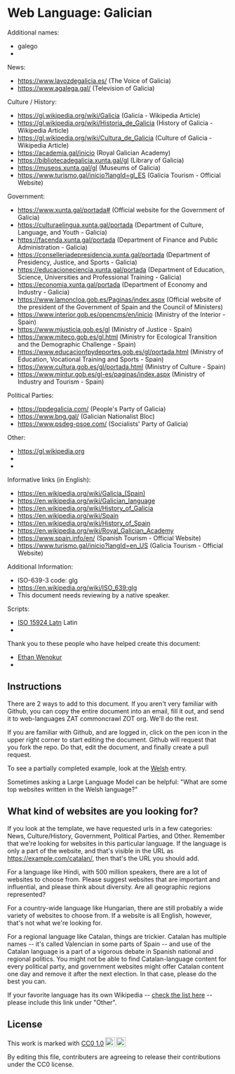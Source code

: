 # Web Language: Galician

Additional names:
- galego
- 

News:
- https://www.lavozdegalicia.es/ (The Voice of Galicia)
- https://www.agalega.gal/ (Television of Galicia)

Culture / History:
- https://gl.wikipedia.org/wiki/Galicia (Galicia - Wikipedia Article)
- https://gl.wikipedia.org/wiki/Historia_de_Galicia (History of Galicia - Wikipedia Article)
- https://gl.wikipedia.org/wiki/Cultura_de_Galicia (Culture of Galicia - Wikipedia Article)
- https://academia.gal/inicio (Royal Galician Academy)
- https://bibliotecadegalicia.xunta.gal/gl (Library of Galicia)
- https://museos.xunta.gal/gl (Museums of Galicia)
- https://www.turismo.gal/inicio?langId=gl_ES (Galicia Tourism - Official Website)

Government:
- https://www.xunta.gal/portada# (Official website for the Government of Galicia)
- https://culturaelingua.xunta.gal/portada (Department of Culture, Language, and Youth - Galicia)
- https://facenda.xunta.gal/portada (Department of Finance and Public Administration - Galicia)
- https://conselleriadepresidencia.xunta.gal/portada (Department of Presidency, Justice, and Sports - Galicia)
- https://educacioneciencia.xunta.gal/portada (Department of Education, Science, Universities and Professional Training - Galicia)
- https://economia.xunta.gal/portada (Department of Economy and Industry - Galicia)
- https://www.lamoncloa.gob.es/Paginas/index.aspx (Official website of the president of the Government of Spain and the Council of Ministers)
- https://www.interior.gob.es/opencms/en/inicio (Ministry of the Interior - Spain)
- https://www.mjusticia.gob.es/gl (Ministry of Justice - Spain)
- https://www.miteco.gob.es/gl.html (Ministry for Ecological Transition and the Demographic Challenge - Spain)
- https://www.educacionfpydeportes.gob.es/gl/portada.html (Ministry of Education, Vocational Training and Sports - Spain)
- https://www.cultura.gob.es/gl/portada.html (Ministry of Culture - Spain)
- https://www.mintur.gob.es/gl-es/paginas/index.aspx (Ministry of Industry and Tourism - Spain)

Political Parties:
- https://ppdegalicia.com/ (People's Party of Galicia)
- https://www.bng.gal/ (Galician Nationalist Bloc)
- https://www.psdeg-psoe.com/ (Socialists' Party of Galicia)

Other:
- https://gl.wikipedia.org
- 
- 

Informative links (in English):
- https://en.wikipedia.org/wiki/Galicia_(Spain)
- https://en.wikipedia.org/wiki/Galician_language
- https://en.wikipedia.org/wiki/History_of_Galicia
- https://en.wikipedia.org/wiki/Spain
- https://en.wikipedia.org/wiki/History_of_Spain
- https://en.wikipedia.org/wiki/Royal_Galician_Academy
- https://www.spain.info/en/ (Spanish Tourism - Official Website)
- https://www.turismo.gal/inicio?langId=en_US (Galicia Tourism - Official Website)

Additional Information:
- ISO-639-3 code: glg
- https://en.wikipedia.org/wiki/ISO_639:glg
- This document needs reviewing by a native speaker.


Scripts:
- <a href="https://en.wikipedia.org/wiki/ISO_15924">ISO 15924 Latn</a> Latin
- 

Thank you to these people who have helped create this document:
- [Ethan Wenokur](https://github.com/e-Winnie)
- 

## Instructions

There are 2 ways to add to this document. If you aren't very familiar
with Github, you can copy the entire document into an email, fill it
out, and send it to web-languages ZAT commoncrawl ZOT org. We'll do the rest.

If you are familiar with Github, and are logged in, click on the pen
icon in the upper right corner to start editing the document.
Github will request that you fork the repo. Do that, edit the
document, and finally create a pull request.

To see a partially completed example, look at the
[Welsh](../living/welsh.md) entry.

Sometimes asking a Large Language Model can be helpful: "What are some
top websites written in the Welsh language?"

## What kind of websites are you looking for?

If you look at the template, we have requested urls in a few
categories: News, Culture/History, Government, Political Parties, and
Other. Remember that we're looking for websites in this particular
language. If the language is only a part of the website, and that's
visible in the URL as https://example.com/catalan/, then that's the
URL you should add.

For a language like Hindi, with 500 million speakers, there are a lot
of websites to choose from. Please suggest websites that are important
and influential, and please think about diversity. Are all geographic
regions represented?

For a country-wide language like Hungarian, there are still probably a
wide variety of websites to choose from. If a website is all English,
however, that's not what we're looking for.

For a regional language like Catalan, things are trickier. Catalan has
multiple names -- it's called Valencian in some parts of Spain -- and
use of the Catalan language is a part of a vigorous debate in Spanish
national and regional politics. You might not be able to find
Catalan-language content for every political party, and government
websites might offer Catalan content one day and remove it after
the next election. In that case, please do the best you can.

If your favorite language has its own Wikipedia -- [check the list here](https://en.wikipedia.org/wiki/List_of_Wikipedias) --
please include this link under "Other".

## License

<p xmlns:cc="http://creativecommons.org/ns#" >This work is marked with <a href="https://creativecommons.org/publicdomain/zero/1.0/?ref=chooser-v1" target="_blank" rel="license noopener noreferrer" style="display:inline-block;">CC0 1.0<img style="height:22px!important;margin-left:3px;vertical-align:text-bottom;" src="https://mirrors.creativecommons.org/presskit/icons/cc.svg?ref=chooser-v1" alt=""><img style="height:22px!important;margin-left:3px;vertical-align:text-bottom;" src="https://mirrors.creativecommons.org/presskit/icons/zero.svg?ref=chooser-v1" alt=""></a></p>

By editing this file, contributers are agreeing to release their contributions under the CC0 license.
